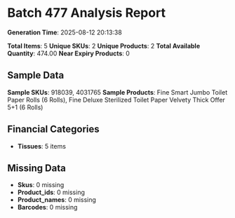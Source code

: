 # Batch 477 Analysis Report

**Generation Time**: 2025-08-12 20:13:38

**Total Items**: 5
**Unique SKUs**: 2
**Unique Products**: 2
**Total Available Quantity**: 474.00
**Near Expiry Products**: 0

## Sample Data
**Sample SKUs**: 918039, 4031765
**Sample Products**: Fine Smart Jumbo Toilet Paper Rolls (6 Rolls), Fine Deluxe Sterilized Toilet Paper Velvety Thick Offer 5+1 (6 Rolls)

## Financial Categories
- **Tissues**: 5 items

## Missing Data
- **Skus**: 0 missing
- **Product_ids**: 0 missing
- **Product_names**: 0 missing
- **Barcodes**: 0 missing
